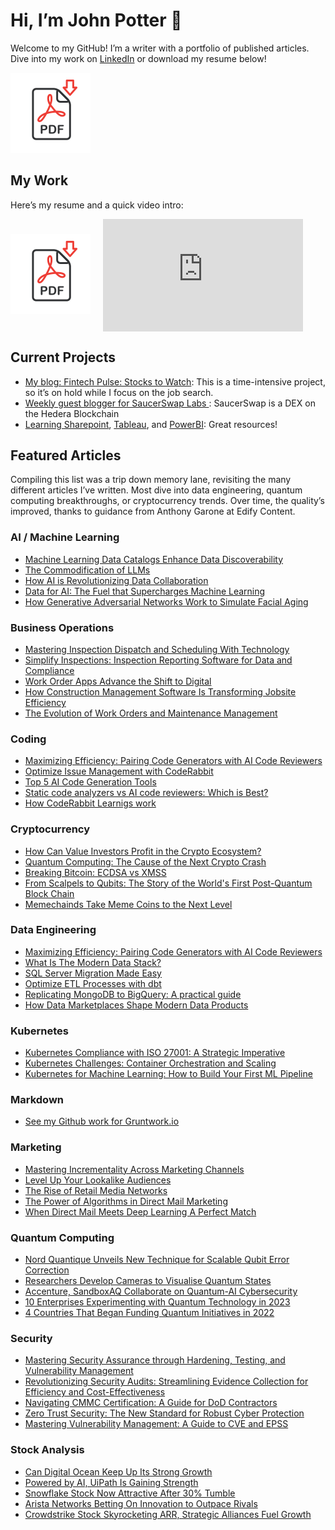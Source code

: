 # Hi, I’m John Potter 👋
Welcome to my GitHub! I’m a writer with a portfolio of published articles. Dive into my work on [LinkedIn](https://www.linkedin.com/in/technologywriter2/l) or download my resume below!

[![PDF Icon](./icon.png)](file:///Users/johnpotter/Downloads/Resume%202025.pdf)

## My Work

Here’s my resume and a quick video intro:

<div style="display: flex; align-items: center; gap: 20px;">
  <a href="./resume.pdf"><img src="./icon.png" alt="PDF Icon" width="128" height="128"></a>
  <iframe width="320" height="180" src="https://www.youtube.com/embed/7DYhiD3IuxE" frameborder="0" allowfullscreen></iframe>
</div>

## Current Projects
- [My blog: Fintech Pulse: Stocks to Watch](https://johnpottergr.substack.com/): This is a time-intensive project, so it’s on hold while I focus on the job search.
- [Weekly guest blogger for SaucerSwap Labs ](https://medium.com/@SaucerSwap): SaucerSwap is a DEX on the Hedera Blockchain
- [Learning Sharepoint](https://support.microsoft.com/en-us/office/sharepoint-video-training-cb8ef501-84db-4427-ac77-ec2009fb8e23), [Tableau](https://www.tableau.com/learn/training), and [PowerBI](https://learn.microsoft.com/en-us/training/browse/?products=power-bi): Great resources!


## Featured Articles
Compiling this list was a trip down memory lane, revisiting the many different articles I’ve written. Most dive into data engineering, quantum computing breakthroughs, or cryptocurrency trends. Over time, the quality’s improved, thanks to guidance from Anthony Garone at Edify Content.

### AI / Machine Learning
- [Machine Learning Data Catalogs Enhance Data Discoverability](https://revelate.co/blog/machine-learning-data-catalogs-enhance-data-discoverability/)
- [The Commodification of LLMs](https://docs.google.com/document/d/1eu7KduzGpK_DeEPWAafbzCvxkPbJc146Q1tlz17uHbs/edit?usp=sharing)
- [How AI is Revolutionizing Data Collaboration](https://revelate.co/blog/how-ai-is-revolutionizing-data-collaboration/#:~:text=Think%20of%20AI%20in%20data,AI%20breaks%20down%20those%20barriers.)
- [Data for AI: The Fuel that Supercharges Machine Learning](https://revelate.co/blog/data-for-ai-the-fuel-that-supercharges-machine-learning/)
- [How Generative Adversarial Networks Work to Simulate Facial Aging](https://www.linkedin.com/pulse/how-generative-adversarial-networks-work-simulate-facial-potter/)

### Business Operations
- [Mastering Inspection Dispatch and Scheduling With Technology](https://www.gocanvas.com/blog/mastering-inspection-dispatch-scheduling-technology)
- [Simplify Inspections: Inspection Reporting Software for Data and Compliance](https://www.gocanvas.com/blog/simplify-inspections-form-templates-data-compliance)
- [Work Order Apps Advance the Shift to Digital](https://www.gocanvas.com/blog/work-order-apps-advance-shift-to-digital)
- [How Construction Management Software Is Transforming Jobsite Efficiency](https://www.gocanvas.com/blog/construction-management-software-transforms-jobsite-efficiency)
- [The Evolution of Work Orders and Maintenance Management](https://www.gocanvas.com/blog/the-evolution-of-work-orders-and-maintenance-management)
  
### Coding
- [Maximizing Efficiency: Pairing Code Generators with AI Code Reviewers](https://www.linkedin.com/in/technologywriter2/l) 
- [Optimize Issue Management with CodeRabbit](https://www.coderabbit.ai/blog/optimize-issue-management-with-coderabbit)
- [Top 5 AI Code Generation Tools](https://www.coderabbit.ai/blog/top-5-ai-code-generation-tools)
- [Static code analyzers vs AI code reviewers: Which is Best?](https://www.coderabbit.ai/blog/static-code-analyzers-vs-ai-code-reviewers-which-is-best)
- [How CodeRabbit Learnigs work](https://docs.google.com/document/d/1Uw0cGjeiALqZ5dYrXxcwiEcwBhgSKC8jMDEH-BN_iz0/edit?usp=sharing)
  
### Cryptocurrency
- [How Can Value Investors Profit in the Crypto Ecosystem?](https://www.benzinga.com/markets/cryptocurrency/21/09/22864242/how-can-value-investors-profit-in-the-crypto-ecosystem)
- [Quantum Computing: The Cause of the Next Crypto Crash](https://www.insidequantumtechnology.com/news-archive/quantum-computing-the-cause-of-the-next-crypto-crash/)
- [Breaking Bitcoin: ECDSA vs XMSS](https://finance.yahoo.com/news/breaking-bitcoin-ecdsa-vs-xmss-203407645.html)
- [From Scalpels to Qubits: The Story of the World's First Post-Quantum Block Chain](https://finance.yahoo.com/news/scalpels-qubits-story-worlds-first-131800504.html)
- [Memechainds Take Meme Coins to the Next Level](https://www.pressreader.com/uk/crypto-magazine/20230629/282419878686631) 

### Data Engineering
- [Maximizing Efficiency: Pairing Code Generators with AI Code Reviewers](https://www.linkedin.com/in/technologywriter2/l)
- [What Is The Modern Data Stack?](https://www.fivetran.com/blog/what-is-the-modern-data-stack)
- [SQL Server Migration Made Easy](https://www.datafold.com/blog/simplify-sql-server-database-migration)
- [Optimize ETL Processes with dbt](https://www.datafold.com/blog/optimize-etl-processes-with-dbt)
- [Replicating MongoDB to BigQuery: A practical guide](https://www.datafold.com/blog/mongodb-to-bigquery-data-replication)
- [How Data Marketplaces Shape Modern Data Products](https://revelate.co/blog/how-data-marketplaces-shape-modern-data-products/)

### Kubernetes
- [Kubernetes Compliance with ISO 27001: A Strategic Imperative](https://www.compliancecow.com/compliance/kubernetes-compliance-with-iso-27001-a-strategic-imperative/)
- [Kubernetes Challenges: Container Orchestration and Scaling](https://www.aptible.com/blog/kubernetes-challenges-container-orchestration-and-scaling)
- [Kubernetes for Machine Learning: How to Build Your First ML Pipeline](https://dev.to/johnpottergr/kubernetes-for-machine-learning-how-to-build-your-first-ml-pipeline-2040)

### Markdown 
- [See my Github work for Gruntwork.io](https://github.com/EdifyContent)

### Marketing
- [Mastering Incrementality Across Marketing Channels](https://postie.com/blog/unlock-success-with-incrementality-testing-techniques/)
- [Level Up Your Lookalike Audiences](https://postie.com/blog/level-up-your-lookalike-audiences/)
- [The Rise of Retail Media Networks](https://postie.com/blog/exploring-the-growth-of-retail-media-networks/)
- [The Power of Algorithms in Direct Mail Marketing](https://postie.com/blog/the-power-of-algorithms-in-direct-mail-marketing/)
- [When Direct Mail Meets Deep Learning A Perfect Match](https://docs.google.com/document/d/1wLrWHzGcxx6GJzSHAKSPl0jH-edcOQcvlXFRQILzieI/edit?usp=sharing)

### Quantum Computing
- [Nord Quantique Unveils New Technique for Scalable Qubit Error Correction](https://www.iotworldtoday.com/quantum/nord-quantique-unveils-new-technique-for-scalable-qubit-error-correction)
- [Researchers Develop Cameras to Visualise Quantum States](https://www.iotworldtoday.com/quantum/researchers-develop-cameras-to-visualise-quantum-states)
- [Accenture, SandboxAQ Collaborate on Quantum-AI Cybersecurity](https://www.iotworldtoday.com/quantum/accenture-sandboxaq-collaborate-on-quantum-ai-cybersecurity)
- [10 Enterprises Experimenting with Quantum Technology in 2023](https://thequantuminsider.com/2023/05/12/10-enterprises-experimenting-with-quantum-technology-in-2023/)
- [4 Countries That Began Funding Quantum Initiatives in 2022
](https://thequantuminsider.com/2023/05/16/4-countries-that-began-funding-quantum-initiatives-in-2022/)

### Security
- [Mastering Security Assurance through Hardening, Testing, and Vulnerability Management](https://www.compliancecow.com/compliance/security-assurance/)
- [Revolutionizing Security Audits: Streamlining Evidence Collection for Efficiency and Cost-Effectiveness](https://www.compliancecow.com/compliance/security-audit/)
- [Navigating CMMC Certification: A Guide for DoD Contractors](https://www.compliancecow.com/compliance/navigating-cmmc-certification-a-guide-for-dod-contractors)
- [Zero Trust Security: The New Standard for Robust Cyber Protection](https://docs.google.com/document/d/1q88yiuHj2-vtJudOGhDxCB6nrgycRTKztyt0An301zU/edit?usp=sharing)
- [Mastering Vulnerability Management: A Guide to CVE and EPSS](https://www.compliancecow.com/compliance/vulnerability-cve-epss/)

### Stock Analysis
- [Can Digital Ocean Keep Up Its Strong Growth](https://www.tipranks.com/news/can-digitalocean-nasdaqdocn-keep-up-its-high-growth)
- [Powered by AI, UiPath Is Gaining Strength](https://www.tipranks.com/news/powered-by-ai-uipath-nysepath-is-becoming-stronger)
- [Snowflake Stock Now Attractive After 30% Tumble](https://www.tipranks.com/news/snowflake-stock-nasdaqsnow-now-attractive-after-tumbling)
- [Arista Networks Betting On Innovation to Outpace Rivals](https://www.tipranks.com/news/article/arista-networks-nyseanet-betting-on-innovation-to-outpace-rival)
- [Crowdstrike Stock Skyrocketing ARR, Strategic Alliances Fuel Growth](https://www.tipranks.com/news/crowdstrike-stock-nasdaqcrwd-skyrocketing-arr-strategic-alliances-fuel-growth)

